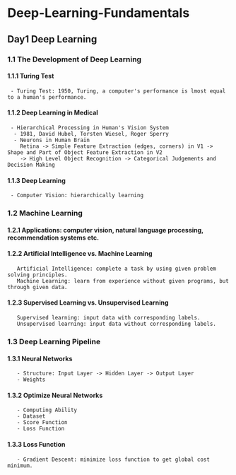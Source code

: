 # Deep-Learning-Fundamentals
##   Day1 Deep Learning
### 1.1 The Development of Deep Learning
#### 1.1.1 Turing Test
     - Turing Test: 1950, Turing, a computer's performance is lmost equal to a human's performance.
#### 1.1.2 Deep Learning in Medical
     - Hierarchical Processing in Human's Vision System
      - 1981, David Hubel, Torsten Wiesel, Roger Sperry
      - Neurons in Human Brain
        Retina -> Simple Feature Extraction (edges, corners) in V1 -> Shape and Part of Object Feature Extraction in V2 
        -> High Level Object Recognition -> Categorical Judgements and Decision Making
#### 1.1.3 Deep Learning
     - Computer Vision: hierarchically learning

### 1.2 Machine Learning
#### 1.2.1 Applications: computer vision, natural language processing, recommendation systems etc.
#### 1.2.2 Artificial Intelligence vs. Machine Learning
       Artificial Intelligence: complete a task by using given problem solving principles.
       Machine Learning: learn from experience without given programs, but through given data.
#### 1.2.3 Supervised Learning vs. Unsupervised Learning
       Supervised learning: input data with corresponding labels.
       Unsupervised learning: input data without corresponding labels.
### 1.3 Deep Learning Pipeline
#### 1.3.1 Neural Networks
       - Structure: Input Layer -> Hidden Layer -> Output Layer
       - Weights
#### 1.3.2 Optimize Neural Networks
       - Computing Ability
       - Dataset
       - Score Function
       - Loss Function
#### 1.3.3 Loss Function
       - Gradient Descent: minimize loss function to get global cost minimum.
